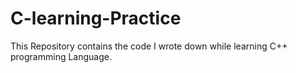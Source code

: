 # C-learning-Practice
This Repository contains the code I wrote down while learning C++ programming Language. 

